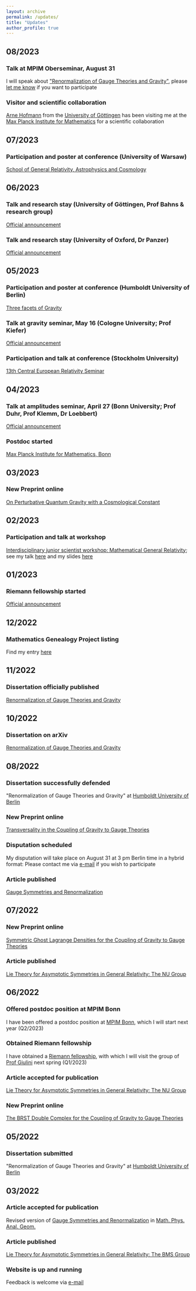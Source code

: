 ```yaml
---
layout: archive
permalink: /updates/
title: "Updates"
author_profile: true
---
```




## 08/2023

### Talk at MPIM Oberseminar, August 31

I will speak about ["Renormalization of Gauge Theories and Gravity"](https://www.mpim-bonn.mpg.de/de/node/12415), please [let me know](mailto:prinz@mpim-bonn.mpg.de) if you want to participate

### Visitor and scientific collaboration

[Arne Hofmann](https://www.studip.uni-goettingen.de/extern.php?module=Persondetails&config_id=897b155b5389e37c6d7cb8eda9833d46&range_id=db66fd7fdd6564055fadd6873d86b790&username=hofmann12&seminar_id=ea2ad126dc58374bf3ce47c6d38be5a9) from the [University of Göttingen](https://www.uni-goettingen.de) has been visiting me at the [Max Planck Institute for Mathematics](https://www.mpim-bonn.mpg.de) for a scientific collaboration

## 07/2023

### Participation and poster at conference (University of Warsaw)

[School of General Relativity, Astrophysics and Cosmology](https://indico2.fuw.edu.pl/event/5/)

## 06/2023

### Talk and research stay (University of Göttingen, Prof Bahns & research group)
[Official announcement](https://www.uni-goettingen.de/de/50226.html?cid=844688)

### Talk and research stay (University of Oxford, Dr Panzer)
[Official announcement](https://www.maths.ox.ac.uk/node/64405)

## 05/2023

### Participation and poster at conference (Humboldt University of Berlin)
[Three facets of Gravity](https://gbaverez.github.io/facets_of_gravity/)

### Talk at gravity seminar, May 16 (Cologne University; Prof Kiefer)
[Official announcement](https://www.thp.uni-koeln.de/gravitation/seminars/seminars.html)

### Participation and talk at conference (Stockholm University)
[13th Central European Relativity Seminar](https://cers.univie.ac.at/cers13/index.html)

## 04/2023

### Talk at amplitudes seminar, April 27 (Bonn University; Prof Duhr, Prof Klemm, Dr Loebbert)
[Official announcement](https://indico.hiskp.uni-bonn.de/category/34/)

### Postdoc started
[Max Planck Institute for Mathematics, Bonn](https://www.mpim-bonn.mpg.de/peoplelist?pltype=0&plcount=0&plgroup=postdocs&plkeyword=Prinz)

## 03/2023

### New Preprint online
[On Perturbative Quantum Gravity with a Cosmological Constant](https://arxiv.org/abs/2303.14160)

## 02/2023

### Participation and talk at workshop
[Interdisciplinary junior scientist workshop: Mathematical General Relativity](https://www.math.uni-potsdam.de/grworkshop); see my talk [here](https://mediaup.uni-potsdam.de/Play/48577) and my slides [here](https://www.math.uni-potsdam.de/fileadmin/user_upload/Prof-Part-Diff/GRWorkshop2/Slides/slides-prinz.pdf)

## 01/2023

### Riemann fellowship started
[Official announcement](https://www.rc.uni-hannover.de/en/center/news-and-events/news/aktuelles-detailansicht/news/the-rc-welcomes-new-riemann-fellow-david-prinz)

## 12/2022

### Mathematics Genealogy Project listing
Find my entry [here](https://www.mathgenealogy.org/id.php?id=291529)

## 11/2022

### Dissertation officially published
[Renormalization of Gauge Theories and Gravity](https://edoc.hu-berlin.de/18452/26190)

## 10/2022

### Dissertation on arXiv
[Renormalization of Gauge Theories and Gravity](https://arxiv.org/abs/2210.17510)

## 08/2022

### Dissertation successfully defended
"Renormalization of Gauge Theories and Gravity" at [Humboldt University of Berlin](https://www.hu-berlin.de/en)

### New Preprint online
[Transversality in the Coupling of Gravity to Gauge Theories](https://arxiv.org/abs/2208.14166)

### Disputation scheduled
My disputation will take place on August 31 at 3 pm Berlin time in a hybrid format: Please contact me via [e-mail](mailto:prinz@math.hu-berlin.de) if you wish to participate

### Article published
[Gauge Symmetries and Renormalization](https://link.springer.com/article/10.1007/s11040-022-09423-8)

## 07/2022

### New Preprint online
[Symmetric Ghost Lagrange Densities for the Coupling of Gravity to Gauge Theories](https://arxiv.org/abs/2207.07593)

### Article published
[Lie Theory for Asymptotic Symmetries in General Relativity: The NU Group](https://iopscience.iop.org/article/10.1088/1361-6382/ac776c)


## 06/2022

### Offered postdoc position at MPIM Bonn
I have been offered a postdoc position at [MPIM Bonn](https://www.mpim-bonn.mpg.de), which I will start next year (Q2/2023)

### Obtained Riemann fellowship
I have obtained a [Riemann fellowship](https://www.rc.uni-hannover.de/en/), with which I will visit the group of [Prof Giulini](https://www.itp.uni-hannover.de/de/ag/giulini/) next spring (Q1/2023)

### Article accepted for publication
[Lie Theory for Asymptotic Symmetries in General Relativity: The NU Group](https://doi.org/10.1088/1361-6382/ac776c)

### New Preprint online
[The BRST Double Complex for the Coupling of Gravity to Gauge Theories](https://arxiv.org/abs/2206.00780)


## 05/2022

### Dissertation submitted
"Renormalization of Gauge Theories and Gravity" at [Humboldt University of Berlin](https://www.hu-berlin.de/en)


## 03/2022

### Article accepted for publication
Revised version of [Gauge Symmetries and Renormalization](https://arxiv.org/abs/2001.00104) in [Math. Phys. Anal. Geom.](https://link.springer.com/journal/11040/volumes-and-issues)

### Article published
[Lie Theory for Asymptotic Symmetries in General Relativity: The BMS Group](https://iopscience.iop.org/article/10.1088/1361-6382/ac4ae2)

### Website is up and running
Feedback is welcome via [e-mail](mailto:prinz@math.hu-berlin.de)
